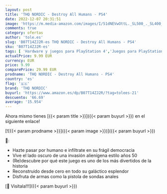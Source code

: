 ```yaml
---
layout: post
title: 'THQ NORDIC - Destroy All Humans - PS4'
date: 2022-12-07 20:31:51
image: 'https://m.media-amazon.com/images/I/51dNEVwOttL._SL500_._SL400_.jpg'
comments: true
category: ofertas
author: 'tole.es'
slug: 'B07T14ZJ2R-es THQ NORDIC - Destroy All Humans - PS4'
sku: 'B07T14ZJ2R-es'
tags: [ 'Hardware y juegos para PlayStation 4','Juegos para PlayStation 4','Videojuegos','ps4','thq nordic','🇪🇸', ]
actualPrice: 9.99 EUR
currency: EUR
price: 9.99
comparePrice: 29.99 EUR
prodname: 'THQ NORDIC - Destroy All Humans - PS4'
country: 'es'
flag: '🇪🇸'
brand: 'THQ NORDIC'
buyurl: 'https://www.amazon.es/dp/B07T14ZJ2R/?tag=tolees-21'
descuento: '66.69'
average: '15.954'
---
```


Ahora mismo tienes [{{< param title >}}]({{< param buyurl >}}) en el siguiente enlace!

[![{{< param prodname >}}]({{< param image >}})]({{< param buyurl >}})

🔎:

- Hazte pasar por humano e infíltrate en su frágil democracia
- Vive el lado oscuro de una invasión alienígena estilo años 50
- (Re)descubre por qué este juego es uno de los más divertidos de la historia
- Reconstruido desde cero en todo su galáctico esplendor
- Disfruta de armas como la pistola de sondas anales

[🛒 Visítala!!!]({{< param buyurl >}})
